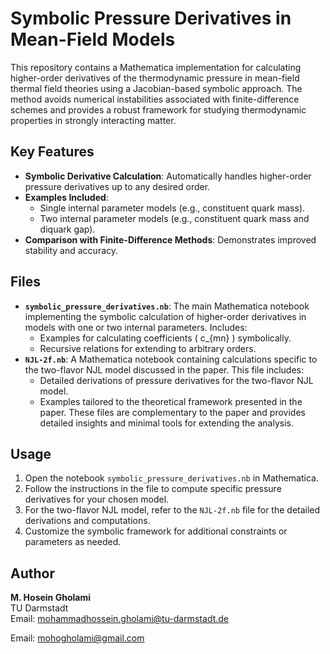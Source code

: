 # Symbolic Pressure Derivatives in Mean-Field Models

This repository contains a Mathematica implementation for calculating higher-order derivatives of the thermodynamic pressure in mean-field thermal field theories using a Jacobian-based symbolic approach. The method avoids numerical instabilities associated with finite-difference schemes and provides a robust framework for studying thermodynamic properties in strongly interacting matter.

## Key Features
- **Symbolic Derivative Calculation**: Automatically handles higher-order pressure derivatives up to any desired order.
- **Examples Included**:
  - Single internal parameter models (e.g., constituent quark mass).
  - Two internal parameter models (e.g., constituent quark mass and diquark gap).
- **Comparison with Finite-Difference Methods**: Demonstrates improved stability and accuracy.

## Files
- **`symbolic_pressure_derivatives.nb`**: The main Mathematica notebook implementing the symbolic calculation of higher-order derivatives in models with one or two internal parameters. Includes:
  - Examples for calculating coefficients \( c_{mn} \) symbolically.
  - Recursive relations for extending to arbitrary orders.
- **`NJL-2f.nb`**: A Mathematica notebook containing calculations specific to the two-flavor NJL model discussed in the paper. This file includes:
  - Detailed derivations of pressure derivatives for the two-flavor NJL model.
  - Examples tailored to the theoretical framework presented in the paper.
These files are complementary to the paper and provides detailed insights and minimal tools for extending the analysis.

## Usage
1. Open the notebook `symbolic_pressure_derivatives.nb` in Mathematica.
2. Follow the instructions in the file to compute specific pressure derivatives for your chosen model.
3. For the two-flavor NJL model, refer to the `NJL-2f.nb` file for the detailed derivations and computations.
4. Customize the symbolic framework for additional constraints or parameters as needed.

## Author
**M. Hosein Gholami**  
TU Darmstadt  
Email: [mohammadhossein.gholami@tu-darmstadt.de](mailto:mohammadhossein.gholami@tu-darmstadt.de)

Email: [mohogholami@gmail.com](mailto:mohogholami@gmail.com)
